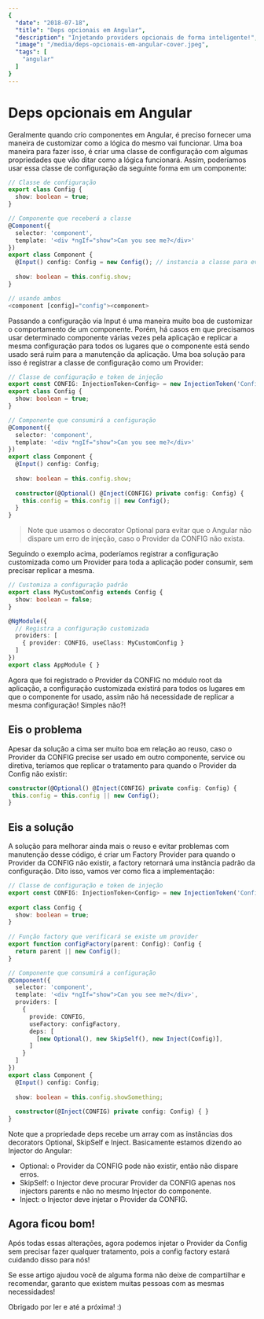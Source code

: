 ```yaml
---
{
  "date": "2018-07-18",
  "title": "Deps opcionais em Angular",
  "description": "Injetando providers opcionais de forma inteligente!",
  "image": "/media/deps-opcionais-em-angular-cover.jpeg",
  "tags": [
    "angular"
  ]
}
---
```


<Post>

# Deps opcionais em Angular

Geralmente quando crio componentes em Angular, é preciso fornecer uma maneira de customizar como a lógica do mesmo vai funcionar. Uma boa maneira para fazer isso, é criar uma classe de configuração com algumas propriedades que vão ditar como a lógica funcionará. Assim, poderíamos usar essa classe de configuração da seguinte forma em um componente:


```ts
// Classe de configuração
export class Config {
  show: boolean = true;
}

// Componente que receberá a classe
@Component({ 
  selector: 'component',
  template: '<div *ngIf="show">Can you see me?</div>'
})
export class Component {  
  @Input() config: Config = new Config(); // instancia a classe para evitar erros
  
  show: boolean = this.config.show;
}

// usando ambos
<component [config]="config"><component>
```

Passando a configuração via Input é uma maneira muito boa de customizar o comportamento de um componente. Porém, há casos em que precisamos usar determinado componente várias vezes pela aplicação e replicar a mesma configuração para todos os lugares que o componente está sendo usado será ruim para a manutenção da aplicação. Uma boa solução para isso é registrar a classe de configuração como um Provider:

```ts
// Classe de configuração e token de injeção
export const CONFIG: InjectionToken<Config> = new InjectionToken('Config')
export class Config {
  show: boolean = true;
}

// Componente que consumirá a configuração  
@Component({ 
  selector: 'component',
  template: '<div *ngIf="show">Can you see me?</div>'
})
export class Component {  
  @Input() config: Config;
  
  show: boolean = this.config.show;
  
  constructor(@Optional() @Inject(CONFIG) private config: Config) { 
    this.config = this.config || new Config();
  }
}
```

> Note que usamos o decorator Optional para evitar que o Angular não dispare um erro de injeção, caso o Provider da CONFIG não exista. 

Seguindo o exemplo acima, poderíamos registrar a configuração customizada como um Provider para toda a aplicação poder consumir, sem precisar replicar a mesma.

```ts
// Customiza a configuração padrão
export class MyCustomConfig extends Config {
  show: boolean = false;
}

@NgModule({
  // Registra a configuração customizada   
  providers: [
    { provider: CONFIG, useClass: MyCustomConfig }
  ]
})
export class AppModule { }
```

Agora que foi registrado o Provider da CONFIG no módulo root da aplicação, a configuração customizada existirá para todos os lugares em que o componente for usado, assim não há necessidade de replicar a mesma configuração! Simples não?!

## Eis o problema

Apesar da solução a cima ser muito boa em relação ao reuso, caso o Provider da CONFIG precise ser usado em outro componente, service ou diretiva, teríamos que replicar o tratamento para quando o Provider da Config não existir:

```ts
constructor(@Optional() @Inject(CONFIG) private config: Config) { 
 this.config = this.config || new Config();
}
```

## Eis a solução

A solução para melhorar ainda mais o reuso e evitar problemas com manutenção desse código, é criar um Factory Provider para quando o Provider da CONFIG não existir, a factory retornará uma instância padrão da configuração. Dito isso, vamos ver como fica a implementação:

```ts
// Classe de configuração e token de injeção
export const CONFIG: InjectionToken<Config> = new InjectionToken('Config');
  
export class Config {
  show: boolean = true;
}
 
// Função factory que verificará se existe um provider 
export function configFactory(parent: Config): Config {
  return parent || new Config();
}

// Componente que consumirá a configuração  
@Component({ 
  selector: 'component',
  template: '<div *ngIf="show">Can you see me?</div>',
  providers: [
    {
      provide: CONFIG,
      useFactory: configFactory,
      deps: [
        [new Optional(), new SkipSelf(), new Inject(Config)],
      ]
    }
  ]
})
export class Component {  
  @Input() config: Config;
  
  show: boolean = this.config.showSomething;
  
  constructor(@Inject(CONFIG) private config: Config) { }
}
```

Note que a propriedade deps recebe um array com as instâncias dos decorators Optional, SkipSelf e Inject. Basicamente estamos dizendo ao Injector do Angular:

- Optional: o Provider da CONFIG pode não existir, então não dispare erros.
- SkipSelf: o Injector deve procurar Provider da CONFIG apenas nos injectors parents e não no mesmo Injector do componente.
- Inject: o Injector deve injetar o Provider da CONFIG.

## Agora ficou bom!

Após todas essas alterações, agora podemos injetar o Provider da Config sem precisar fazer qualquer tratamento, pois a config factory estará cuidando disso para nós!

Se esse artigo ajudou você de alguma forma não deixe de compartilhar e recomendar, garanto que existem muitas pessoas com as mesmas necessidades!

Obrigado por ler e até a próxima! :)

</Post>
